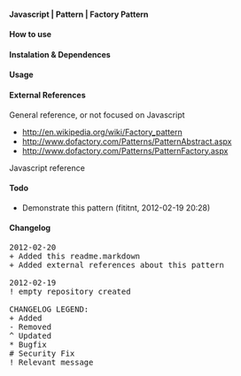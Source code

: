 #### Javascript | Pattern | Factory Pattern


#### How to use

#### Instalation & Dependences

#### Usage

#### External References

General reference, or not focused on Javascript
- http://en.wikipedia.org/wiki/Factory_pattern
- http://www.dofactory.com/Patterns/PatternAbstract.aspx
- http://www.dofactory.com/Patterns/PatternFactory.aspx

Javascript reference

#### Todo
- Demonstrate this pattern (fititnt, 2012-02-19 20:28)

#### Changelog
<pre>
2012-02-20
+ Added this readme.markdown
+ Added external references about this pattern

2012-02-19
! empty repository created

CHANGELOG LEGEND:
+ Added
- Removed
^ Updated
* Bugfix
# Security Fix
! Relevant message
</pre>